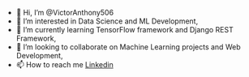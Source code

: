 - 👋 Hi, I’m @VictorAnthony506
- 👀 I’m interested in Data Science and ML Development,
- 🌱 I’m currently learning TensorFlow framework and Django REST Framework,
- 💞️ I’m looking to collaborate on Machine Learning projects and Web Development,
- 📫 How to reach me [Linkedin](www.linkedin.com/in/victor-c-ofor)


<!---
VictorAnthony506/VictorAnthony506 is a ✨ special ✨ repository because its `README.md` (this file) appears on your GitHub profile.
You can click the Preview link to take a look at your changes.
--->
